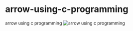 # arrow-using-c-programming
arrow using c programming
![arrow using c programming](https://github.com/aburaihanc/arrow-using-c-programming/blob/main/Screenshot%202021-02-09%20094532.png)
